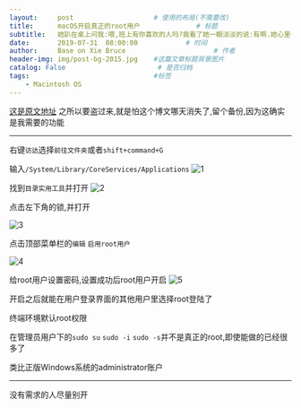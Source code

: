 ```yaml
---
layout:     post                    # 使用的布局(不需要改)
title:      macOS开启真正的root用户              # 标题
subtitle:   她趴在桌上问我:喂,班上有你喜欢的人吗?我看了她一眼淡淡的说:有啊.她心里一阵失落但还是装作无所谓的问道:谁啊?你猜.她把全班其他女生都猜完了我却都摇头,我轻笑摸她头:傻瓜,你确定都猜完了吗?她听后愣了一会,害羞的转过头没再说话.这时我温柔的伏在她耳边轻声说道:还有男生的名字你没猜! #副标题
date:       2019-07-31  08:00:00            # 时间
author:     Base on Xie Bruce                      # 作者
header-img: img/post-bg-2015.jpg    #这篇文章标题背景图片
catalog: False                       # 是否归档
tags:                               #标签
    - Macintosh OS
---
```


[这是原文地址](https://www.xiebruce.top/809.html/comment-page-1#comment-289)
之所以要盗过来,就是怕这个博文哪天消失了,留个备份,因为这确实是我需要的功能

----

右键`访达`选择`前往文件夹`或者`shift+command+G`

输入`/System/Library/CoreServices/Applications`
![1](https://img.xiebruce.top/2019/01/26/3d58bab278d09bab1fd8e910600c1699.png)

找到`目录实用工具`并打开
![2](https://img.xiebruce.top/2019/01/26/ae23e53657cf74d121dde5d9dc6d834b.png)

点击左下角的锁,并打开

![3](https://img.xiebruce.top/2019/01/26/1c6349f22caaff534c70c93fbb4f74a5.jpg)

点击顶部菜单栏的`编辑` `启用root用户`

![4](https://img.xiebruce.top/2019/01/26/6a1f5a338e436671bb55fe1f28efa47e.jpg)

给root用户设置密码,设置成功后root用户开启
![5](https://img.xiebruce.top/2019/01/26/e73ed3fcf7358fc1006f9392cd22ddd0.jpg)

开启之后就能在用户登录界面的其他用户里选择root登陆了

终端环境默认root权限

在管理员用户下的`sudo su` `sudo -i` `sudo -s`并不是真正的root,即使能做的已经很多了

类比正版Windows系统的administrator账户

----

没有需求的人尽量别开
